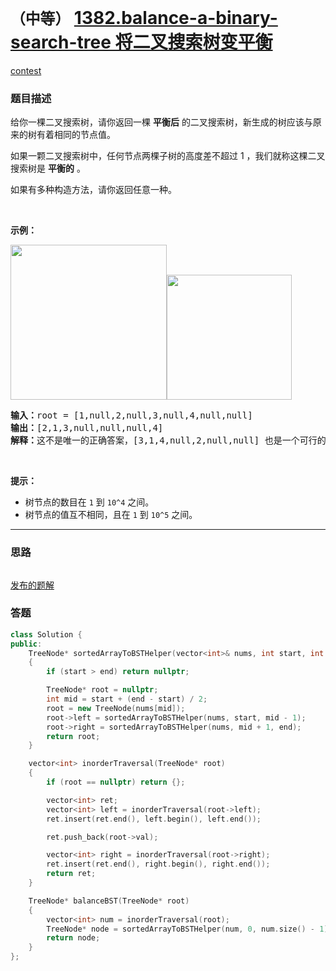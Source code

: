 # `（中等）` [1382.balance-a-binary-search-tree 将二叉搜索树变平衡](https://leetcode-cn.com/problems/balance-a-binary-search-tree/)

[contest](https://leetcode-cn.com/contest/weekly-contest-180/problems/balance-a-binary-search-tree/)

### 题目描述
<p>给你一棵二叉搜索树，请你返回一棵&nbsp;<strong>平衡后</strong>&nbsp;的二叉搜索树，新生成的树应该与原来的树有着相同的节点值。</p>

<p>如果一颗二叉搜索树中，任何节点两棵子树的高度差不超过 1 ，我们就称这棵二叉搜索树是&nbsp;<strong>平衡的</strong> 。</p>

<p>如果有多种构造方法，请你返回任意一种。</p>

<p>&nbsp;</p>

<p><strong>示例：</strong></p>

<p><strong><img alt="" src="https://assets.leetcode-cn.com/aliyun-lc-upload/uploads/2020/03/15/1515_ex1.png" style="height: 248px; width: 250px;"><img alt="" src="https://assets.leetcode-cn.com/aliyun-lc-upload/uploads/2020/03/15/1515_ex1_out.png" style="height: 200px; width: 200px;"></strong></p>

<pre><strong>输入：</strong>root = [1,null,2,null,3,null,4,null,null]
<strong>输出：</strong>[2,1,3,null,null,null,4]
<strong>解释：</strong>这不是唯一的正确答案，[3,1,4,null,2,null,null] 也是一个可行的构造方案。
</pre>

<p>&nbsp;</p>

<p><strong>提示：</strong></p>

<ul>
	<li>树节点的数目在&nbsp;<code>1</code>&nbsp;到&nbsp;<code>10^4</code>&nbsp;之间。</li>
	<li>树节点的值互不相同，且在&nbsp;<code>1</code>&nbsp;到&nbsp;<code>10^5</code> 之间。</li>
</ul>

            

---
### 思路
```
```

[发布的题解](https://leetcode-cn.com/problems/balance-a-binary-search-tree/solution/5179-by-ikaruga/)

### 答题
``` C++
class Solution {
public:
    TreeNode* sortedArrayToBSTHelper(vector<int>& nums, int start, int end) 
    {
        if (start > end) return nullptr;

        TreeNode* root = nullptr;
        int mid = start + (end - start) / 2;
        root = new TreeNode(nums[mid]);
        root->left = sortedArrayToBSTHelper(nums, start, mid - 1);
        root->right = sortedArrayToBSTHelper(nums, mid + 1, end);
        return root;
    }

    vector<int> inorderTraversal(TreeNode* root)
    {
        if (root == nullptr) return {};

        vector<int> ret;
        vector<int> left = inorderTraversal(root->left);
        ret.insert(ret.end(), left.begin(), left.end());

        ret.push_back(root->val);

        vector<int> right = inorderTraversal(root->right);
        ret.insert(ret.end(), right.begin(), right.end());
        return ret;
    }

    TreeNode* balanceBST(TreeNode* root)
    {
        vector<int> num = inorderTraversal(root);
        TreeNode* node = sortedArrayToBSTHelper(num, 0, num.size() - 1);
        return node;
    }
};
```




